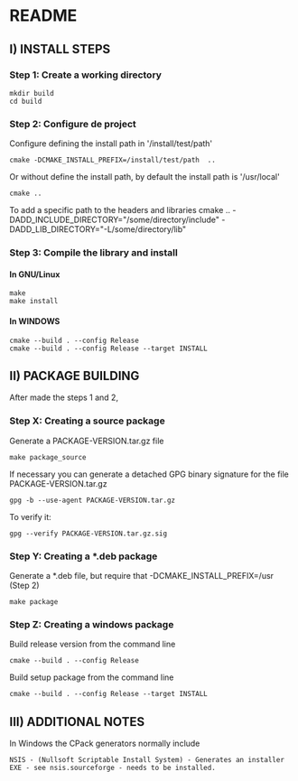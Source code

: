 # README

## I) INSTALL STEPS

### Step 1: Create a working directory

	mkdir build
	cd build
### Step 2: Configure de project
Configure defining the install path in '/install/test/path'

	cmake -DCMAKE_INSTALL_PREFIX=/install/test/path  ..

Or without define the install path, by default the install path is  '/usr/local'

	cmake ..

To add a specific path to the headers and libraries
	cmake .. -DADD_INCLUDE_DIRECTORY="/some/directory/include" -DADD_LIB_DIRECTORY="-L/some/directory/lib"
		
### Step 3: Compile the library and install
	
#### In GNU/Linux

	make
	make install

#### In WINDOWS

	cmake --build . --config Release
	cmake --build . --config Release --target INSTALL


## II) PACKAGE BUILDING
After made the steps 1 and 2, 

### Step X: Creating a source package
Generate a PACKAGE-VERSION.tar.gz file

	make package_source

If necessary you can generate a detached GPG binary signature for the file PACKAGE-VERSION.tar.gz
	
	gpg -b --use-agent PACKAGE-VERSION.tar.gz
	
To verify it:

	gpg --verify PACKAGE-VERSION.tar.gz.sig
### Step Y: Creating a *.deb package
Generate a *.deb file, but require that -DCMAKE_INSTALL_PREFIX=/usr (Step 2)

	make package
	
	
### Step Z: Creating a windows package

Build release version from the command line

	cmake --build . --config Release


Build setup package from the command line

	
	cmake --build . --config Release --target INSTALL


## III) ADDITIONAL NOTES

In Windows the CPack generators normally include 

    NSIS - (Nullsoft Scriptable Install System) - Generates an installer EXE - see nsis.sourceforge - needs to be installed.

 
